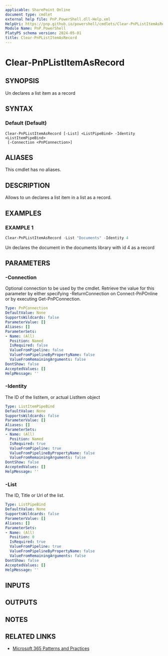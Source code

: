 ```yaml
---
applicable: SharePoint Online
document type: cmdlet
external help file: PnP.PowerShell.dll-Help.xml
HelpUri: https://pnp.github.io/powershell/cmdlets/Clear-PnPListItemAsRecord.html
Module Name: PnP.PowerShell
PlatyPS schema version: 2024-05-01
title: Clear-PnPListItemAsRecord
---
```


# Clear-PnPListItemAsRecord

## SYNOPSIS

Un declares a list item as a record

## SYNTAX

### Default (Default)

```
Clear-PnPListItemAsRecord [-List] <ListPipeBind> -Identity <ListItemPipeBind>
 [-Connection <PnPConnection>]
```

## ALIASES

This cmdlet has no aliases.

## DESCRIPTION

Allows to un declares a list item in a list as a record.

## EXAMPLES

### EXAMPLE 1

```powershell
Clear-PnPListItemAsRecord -List "Documents" -Identity 4
```

Un declares the document in the documents library with id 4 as a record

## PARAMETERS

### -Connection

Optional connection to be used by the cmdlet. Retrieve the value for this parameter by either specifying -ReturnConnection on Connect-PnPOnline or by executing Get-PnPConnection.

```yaml
Type: PnPConnection
DefaultValue: None
SupportsWildcards: false
ParameterValue: []
Aliases: []
ParameterSets:
- Name: (All)
  Position: Named
  IsRequired: false
  ValueFromPipeline: false
  ValueFromPipelineByPropertyName: false
  ValueFromRemainingArguments: false
DontShow: false
AcceptedValues: []
HelpMessage: ''
```

### -Identity

The ID of the listitem, or actual ListItem object

```yaml
Type: ListItemPipeBind
DefaultValue: None
SupportsWildcards: false
ParameterValue: []
Aliases: []
ParameterSets:
- Name: (All)
  Position: Named
  IsRequired: true
  ValueFromPipeline: true
  ValueFromPipelineByPropertyName: false
  ValueFromRemainingArguments: false
DontShow: false
AcceptedValues: []
HelpMessage: ''
```

### -List

The ID, Title or Url of the list.

```yaml
Type: ListPipeBind
DefaultValue: None
SupportsWildcards: false
ParameterValue: []
Aliases: []
ParameterSets:
- Name: (All)
  Position: 0
  IsRequired: true
  ValueFromPipeline: true
  ValueFromPipelineByPropertyName: false
  ValueFromRemainingArguments: false
DontShow: false
AcceptedValues: []
HelpMessage: ''
```

## INPUTS

## OUTPUTS

## NOTES

## RELATED LINKS

- [Microsoft 365 Patterns and Practices](https://aka.ms/m365pnp)
